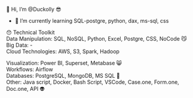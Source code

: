  👋 	Hi, I’m @Duckolly  😎  

- 🌱 I’m currently learning SQL-postgre, python, dax, ms-sql, css  

😯 Technical Toolkit  
Data Manipulation: SQL, NoSQL, Python, Excel, Postgre, CSS, NoCode 😼  
Big Data: -  
Cloud Technologies: AWS, S3, Spark, Hadoop

Visualization: Power BI, Superset, Metabase 😸  
Workflows: Airflow  
Databases: PostgreSQL, MongoDB, MS SQL 🐼  
Other: Java script, Docker, Bash Script, VSCode, Case.one, Form.one, Doc.one, API 👽  



<!---
Duckolly/Duckolly is a ✨ special ✨ repository because its `README.md` (this file) appears on your GitHub profile.
You can click the Preview link to take a look at your changes.
--->

